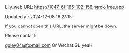 Lily_web URL: https://1047-61-165-102-156.ngrok-free.app

Updated at: 2024-12-08 16:27:15

If you cannot open this URL, the server might be down.

Please contact: 

goley04@foxmail.com Or Wechat:GL_yeaH
